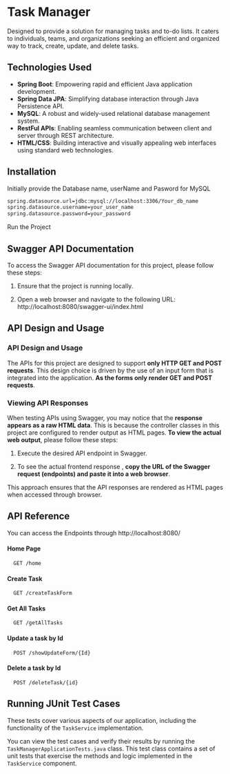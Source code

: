 
# Task Manager
Designed to provide a solution for managing tasks and to-do lists. It caters to individuals, teams, and organizations seeking an efficient and organized way to track, create, update, and delete tasks.



## Technologies Used

- **Spring Boot**: Empowering rapid and efficient Java application development.
- **Spring Data JPA**: Simplifying database interaction through Java Persistence API.
- **MySQL**: A robust and widely-used relational database management system.
- **RestFul APIs**: Enabling seamless communication between client and server through REST architecture.
- **HTML/CSS**: Building interactive and visually appealing web interfaces using standard web technologies.

## Installation


Initially provide the Database name, userName and Pasword for MySQL 
```bash
spring.datasource.url=jdbc:mysql://localhost:3306/Your_db_name
spring.datasource.username=your_user_name
spring.datasource.password=your_password
```
Run the Project
## Swagger API Documentation
To access the Swagger API documentation for this project, please follow these steps:

1. Ensure that the project is running locally.

2. Open a web browser and navigate to the following URL:
http://localhost:8080/swagger-ui/index.html
## API Design and Usage

### API Design and Usage

The APIs for this project are designed to support **only HTTP GET and POST requests**. This design choice is driven by the use of an input form that is integrated into the application. **As the forms only render GET and POST requests**.

### Viewing API Responses

When testing APIs using Swagger, you may notice that the **response appears as a raw HTML data**. This is because the controller classes in this project are configured to render output as HTML pages. **To view the actual web output**, please follow these steps:

1. Execute the desired API endpoint in Swagger.

2. To see the actual frontend response , **copy the URL of the Swagger request (endpoints) and paste it into a web browser**.

This approach ensures that the API responses are rendered as HTML pages when accessed through browser.


## API Reference
You can access the Endpoints through http://localhost:8080/ 
#### Home Page

```http
  GET /home
```

#### Create Task

```http
  GET /createTaskForm
```
#### Get All Tasks
```http
  GET /getAllTasks
```
#### Update a task by Id
```http
  POST /showUpdateForm/{Id}
```
#### Delete a task by Id
```http
  POST /deleteTask/{id}
```




## Running JUnit Test Cases

These tests cover various aspects of our application, including the functionality of the `TaskService` implementation.

You can view the test cases and verify their results by running the `TaskManagerApplicationTests.java` class. This test class contains a set of unit tests that exercise the methods and logic implemented in the `TaskService` component.






